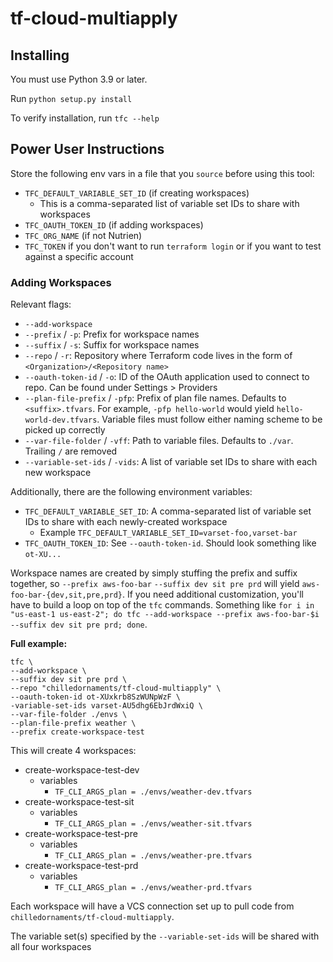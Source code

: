 # tf-cloud-multiapply

## Installing

You must use Python 3.9 or later.

Run `python setup.py install`

To verify installation, run `tfc --help`


## Power User Instructions

Store the following env vars in a file that you `source` before using this tool:
- `TFC_DEFAULT_VARIABLE_SET_ID` (if creating workspaces)
    - This is a comma-separated list of variable set IDs to share with workspaces
- `TFC_OAUTH_TOKEN_ID` (if adding workspaces)
- `TFC_ORG_NAME` (if not Nutrien)
- `TFC_TOKEN` if you don't want to run `terraform login` or if you want to test against a specific account

### Adding Workspaces

Relevant flags:

- `--add-workspace`
- `--prefix` / `-p`: Prefix for workspace names
- `--suffix` / `-s`: Suffix for workspace names
- `--repo` / `-r`: Repository where Terraform code lives in the form of `<Organization>/<Repository name>`
- `--oauth-token-id` / `-o`: ID of the OAuth application used to connect to repo. Can be found under Settings > Providers
- `--plan-file-prefix` / `-pfp`: Prefix of plan file names. Defaults to `<suffix>.tfvars`. For example, `-pfp hello-world` would yield `hello-world-dev.tfvars`. Variable files must follow either naming scheme to be picked up correctly
- `--var-file-folder` / `-vff`: Path to variable files. Defaults to `./var`. Trailing `/` are removed
- `--variable-set-ids` / `-vids`: A list of variable set IDs to share with each new workspace


Additionally, there are the following environment variables:
- `TFC_DEFAULT_VARIABLE_SET_ID`: A comma-separated list of variable set IDs to share with each newly-created workspace
    - Example `TFC_DEFAULT_VARIABLE_SET_ID=varset-foo,varset-bar`
- `TFC_OAUTH_TOKEN_ID`: See `--oauth-token-id`. Should look something like `ot-XU...`


Workspace names are created by simply stuffing the prefix and suffix together, so `--prefix aws-foo-bar` `--suffix dev sit pre prd` will yield `aws-foo-bar-{dev,sit,pre,prd}`. If you need additional customization, you'll have to build a loop on top of the `tfc` commands. Something like `for i in "us-east-1 us-east-2"; do tfc --add-workspace --prefix aws-foo-bar-$i --suffix dev sit pre prd; done`.

**Full example:**

```shell
tfc \
--add-workspace \
--suffix dev sit pre prd \
--repo "chilledornaments/tf-cloud-multiapply" \
--oauth-token-id ot-XUxkrb8SzWUNpWzF \
-variable-set-ids varset-AU5dhg6EbJrdWxiQ \
--var-file-folder ./envs \
--plan-file-prefix weather \
--prefix create-workspace-test
```

This will create 4 workspaces:
- create-workspace-test-dev
    - variables
      - `TF_CLI_ARGS_plan = ./envs/weather-dev.tfvars`
- create-workspace-test-sit
    - variables
      - `TF_CLI_ARGS_plan = ./envs/weather-sit.tfvars`
- create-workspace-test-pre
    - variables
      - `TF_CLI_ARGS_plan = ./envs/weather-pre.tfvars`
- create-workspace-test-prd
    - variables
      - `TF_CLI_ARGS_plan = ./envs/weather-prd.tfvars`

Each workspace will have a VCS connection set up to pull code from `chilledornaments/tf-cloud-multiapply`.

The variable set(s) specified by the `--variable-set-ids` will be shared with all four workspaces 
